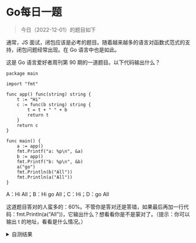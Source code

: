 # Go每日一题

> 今日（2022-12-01）的题目如下

通常，JS 面试，闭包应该是必考的题目。随着越来越多的语言对函数式范式的支持，闭包问题经常出现。在 Go 语言中也是如此。

这是 Go 语言爱好者周刊第 90 期的一道题目。以下代码输出什么？

```golang
package main

import "fmt"

func app() func(string) string {
	t := "Hi"
	c := func(b string) string {
		t = t + " " + b
		return t
	}
	return c
}

func main() {
	a := app()
	fmt.Printf("a: %p\n", &a)
	b := app()
	fmt.Printf("b: %p\n", &b)
	a("go")
	fmt.Println(b("All"))
	fmt.Println(a("All"))
}
```

A：Hi All；B：Hi go All；C：Hi；D：go All


这道题目答对的人蛮多的：60%。不管你是答对还是答错，如果最后再加一行代码：fmt.Println(a("All"))，它输出什么？想看看你是不是蒙对了。（提示：你可以输出 t 的地址，看看是什么情况。）

<details>
<summary>自测结果</summary>
<div>

a: 0xc000012028
b: 0xc000012038
Hi All
Hi go All

</div>
<details>
